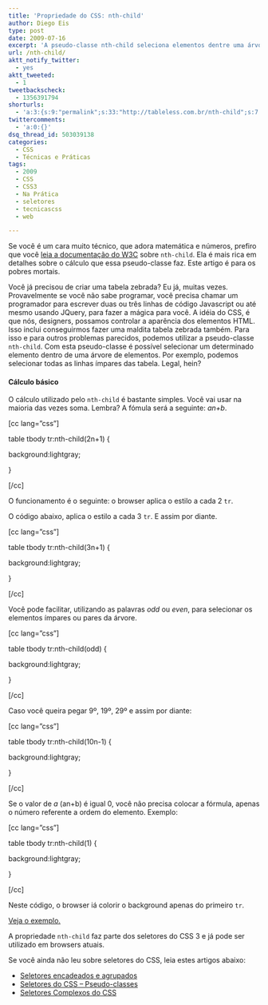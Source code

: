 ```yaml
---
title: 'Propriedade do CSS: nth-child'
author: Diego Eis
type: post
date: 2009-07-16
excerpt: 'A pseudo-classe nth-child seleciona elementos dentre uma árvore de elementos se referindo a posição específica de cada um. Você pode por exemplo selecionar os elementos ímpares ou pares. '
url: /nth-child/
aktt_notify_twitter:
  - yes
aktt_tweeted:
  - 1
tweetbackscheck:
  - 1356391794
shorturls:
  - 'a:3:{s:9:"permalink";s:33:"http://tableless.com.br/nth-child";s:7:"tinyurl";s:26:"http://tinyurl.com/42nrmxv";s:4:"isgd";s:19:"http://is.gd/78T9i9";}'
twittercomments:
  - 'a:0:{}'
dsq_thread_id: 503039138
categories:
  - CSS
  - Técnicas e Práticas
tags:
  - 2009
  - CSS
  - CSS3
  - Na Prática
  - seletores
  - tecnicascss
  - web

---
```

Se você é um cara muito técnico, que adora matemática e números, prefiro que você [leia a documentação do W3C][1] sobre `nth-child`. Ela é mais rica em detalhes sobre o cálculo que essa pseudo-classe faz. Este artigo é para os pobres mortais.

Você já precisou de criar uma tabela zebrada? Eu já, muitas vezes. Provavelmente se você não sabe programar, você precisa chamar um programador para escrever duas ou três linhas de código Javascript ou até mesmo usando JQuery, para fazer a mágica para você. A idéia do CSS, é que nós, designers, possamos controlar a aparência dos elementos HTML. Isso inclui conseguirmos fazer uma maldita tabela zebrada também. Para isso e para outros problemas parecidos, podemos utilizar a pseudo-classe `nth-child`. Com esta pseudo-classe é possível selecionar um determinado elemento dentro de uma árvore de elementos. Por exemplo, podemos selecionar todas as linhas ímpares das tabela. Legal, hein?

#### Cálculo básico

O cálculo utilizado pelo `nth-child` é bastante simples. Você vai usar na maioria das vezes soma. Lembra? A fómula será a seguinte: _an+b_. 

[cc lang=&#8221;css&#8221;]
  
table tbody tr:nth-child(2n+1) {
    
background:lightgray;
  
}
  
[/cc]

O funcionamento é o seguinte: o browser aplica o estilo a cada 2 `tr`.
   
O código abaixo, aplica o estilo a cada 3 `tr`. E assim por diante.

[cc lang=&#8221;css&#8221;]
  
table tbody tr:nth-child(3n+1) {
    
background:lightgray;
  
}
  
[/cc]

Você pode facilitar, utilizando as palavras _odd_ ou _even_, para selecionar os elementos ímpares ou pares da árvore.

[cc lang=&#8221;css&#8221;]
  
table tbody tr:nth-child(odd) {
    
background:lightgray;
  
}
  
[/cc]

Caso você queira pegar 9º, 19º, 29º e assim por diante:
  
[cc lang=&#8221;css&#8221;]
  
table tbody tr:nth-child(10n-1) {
    
background:lightgray;
  
}
  
[/cc]

Se o valor de _a_ (an+b) é igual 0, você não precisa colocar a fórmula, apenas o número referente a ordem do elemento. Exemplo:

[cc lang=&#8221;css&#8221;]
  
table tbody tr:nth-child(1) {
    
background:lightgray;
  
}
  
[/cc]

Neste código, o browser iá colorir o background apenas do primeiro `tr`. 

[Veja o exemplo.][2]

A propriedade `nth-child` faz parte dos seletores do CSS 3 e já pode ser utilizado em browsers atuais.

Se você ainda não leu sobre seletores do CSS, leia estes artigos abaixo:

  * [Seletores encadeados e agrupados][3]
  * [Seletores do CSS &#8211; Pseudo-classes][4]
  * [Seletores Complexos do CSS][5]

 [1]: http://www.w3.org/TR/css3-selectors/#nth-child-pseudo
 [2]: http://tableless.com.br/uploads/2009/07/nth-child-ex1.html
 [3]: http://tableless.com.br/seletores-agrupados-e-encadeados
 [4]: http://tableless.com.br/pseudo-classes-css
 [5]: http://tableless.com.br/seletores-complexos-do-css